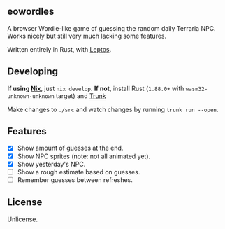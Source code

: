 ## eowordles
A browser Wordle-like game of guessing the random daily Terraria NPC.
Works nicely but still very much lacking some features.

Written entirely in Rust, with [Leptos](https://leptos.dev/).

## Developing
**If using [Nix](https://nixos.org/)**, just `nix develop`.
**If not**, install Rust (`1.88.0+` with `wasm32-unknown-unknown` target) and [Trunk](https://trunkrs.dev/)

Make changes to `./src` and watch changes by running `trunk run --open`.

## Features 
- [x] Show amount of guesses at the end. 
- [x] Show NPC sprites (note: not all animated yet).
- [x] Show yesterday's NPC.
- [ ] Show a rough estimate based on guesses.
- [ ] Remember guesses between refreshes.

## License
Unlicense.
